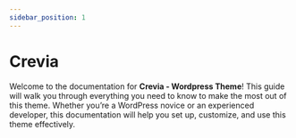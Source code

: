 ```yaml
---
sidebar_position: 1
---
```

# Crevia
Welcome to the documentation for **Crevia - Wordpress Theme**! This guide will walk you through everything you need to know to make the most out of this theme. Whether you’re a WordPress novice or an experienced developer, this documentation will help you set up, customize, and use this theme effectively.